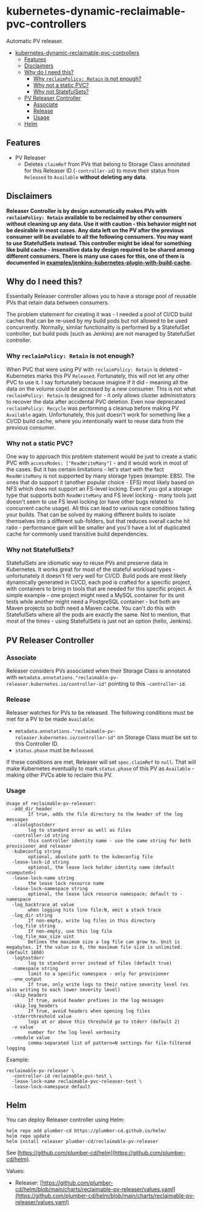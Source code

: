 # kubernetes-dynamic-reclaimable-pvc-controllers

Automatic PV releaser.

- [kubernetes-dynamic-reclaimable-pvc-controllers](#kubernetes-dynamic-reclaimable-pvc-controllers)
  - [Features](#features)
  - [Disclaimers](#disclaimers)
  - [Why do I need this?](#why-do-i-need-this)
    - [Why `reclaimPolicy: Retain` is not enough?](#why-reclaimpolicy-retain-is-not-enough)
    - [Why not a static PVC?](#why-not-a-static-pvc)
    - [Why not StatefulSets?](#why-not-statefulsets)
  - [PV Releaser Controller](#pv-releaser-controller)
    - [Associate](#associate)
    - [Release](#release)
    - [Usage](#usage-1)
  - [Helm](#helm)

## Features

- PV Releaser
  - Deletes `claimRef` from PVs that belong to Storage Class annotated for this Releaser ID (`-controller-id`) to move their status from `Released` to `Available` **without deleting any data**.

## Disclaimers

**Releaser Controller is by design automatically makes PVs with `reclaimPolicy: Retain` available to be reclaimed by other consumers without cleaning up any data. Use it with caution - this behavior might not be desirable in most cases. Any data left on the PV after the previous consumer will be available to all the following consumers. You may want to use StatefulSets instead. This controller might be ideal for something like build cache - insensitive data by design required to be shared among different consumers. There is many use cases for this, one of them is documented in [examples/jenkins-kubernetes-plugin-with-build-cache](examples/jenkins-kubernetes-plugin-with-build-cache).**

## Why do I need this?

Essentially Releaser controller allows you to have a storage pool of reusable PVs that retain data between consumers.

The problem statement for creating it was - I needed a pool of CI/CD build caches that can be re-used by my build pods but not allowed to be used concurrently. Normally, similar functionality is performed by a StatefulSet controller, but build pods (such as Jenkins) are not managed by StatefulSet controller.

### Why `reclaimPolicy: Retain` is not enough?

When PVC that were using PV with `reclaimPolicy: Retain` is deleted - Kubernetes marks this PV `Released`. Fortunately, this will not let any other PVC to use it. I say fortunately because imagine if it did - meaning all the data on the volume could be accessed by a new consumer. This is not what `reclaimPolicy: Retain` is designed for - it only allows cluster administrators to recover the data after accidental PVC deletion. Even now deprecated `reclaimPolicy: Recycle` was performing a cleanup before making PV `Available` again. Unfortunately, this just doesn't work for something like a CI/CD build cache, where you intentionally want to reuse data from the previous consumer.

### Why not a static PVC?

One way to approach this problem statement would be just to create a static PVC with `accessModes: ["ReadWriteMany"]` - and it would work in most of the cases. But it has certain limitations - let's start with the fact `ReadWriteMany` is not supported by many storage types (example: EBS). The ones that do support it (another popular choice - EFS) most likely based on NFS which does not support an FS-level locking. Even if you got a storage type that supports both `ReadWriteMany` and FS level locking - many tools just doesn't seem to use FS level locking (or have other bugs related to concurrent cache usage). All this can lead to various race conditions failing your builds. That can be solved by making different builds to isolate themselves into a different sub-folders, but that reduces overall cache hit ratio - performance gain will be smaller and you'll have a lot of duplicated cache for commonly used transitive build dependencies.

### Why not StatefulSets?

StatefulSets are idiomatic way to reuse PVs and preserve data in Kubernetes. It works great for most of the stateful workload types - unfortunately it doesn't fit very well for CI/CD. Build pods are most likely dynamically generated in CI/CD, each pod is crafted for a specific project, with containers to bring in tools that are needed for this specific project. A simple example - one project might need a MySQL container for its unit tests while another might need a PostgreSQL container - but both are Maven projects so both need a Maven cache. You can't do this with StatefulSets where all the pods are exactly the same. Not to mention, that most of the times - using StatefulSets is just not an option (hello, Jenkins).

## PV Releaser Controller

### Associate

Releaser considers PVs associated when their Storage Class is annotated with `metadata.annotations."reclaimable-pv-releaser.kubernetes.io/controller-id"` pointing to this `-controller-id`.

### Release

Releaser watches for PVs to be released.
The following conditions must be met for a PV to be made `Available`:

- `metadata.annotations."reclaimable-pv-releaser.kubernetes.io/controller-id"` on Storage Class must be set to this Controller ID.
- `status.phase` must be `Released`.

If these conditions are met, Releaser will set `spec.claimRef` to `null`. That will make Kubernetes eventually to mark `status.phase` of this PV as `Available` - making other PVCs able to reclaim this PV.

### Usage

```
Usage of reclaimable-pv-releaser:
  -add_dir_header
    	If true, adds the file directory to the header of the log messages
  -alsologtostderr
    	log to standard error as well as files
  -controller-id string
    	this controller identity name - use the same string for both provisioner and releaser
  -kubeconfig string
    	optional, absolute path to the kubeconfig file
  -lease-lock-id string
    	optional, the lease lock holder identity name (default <computed>)
  -lease-lock-name string
    	the lease lock resource name
  -lease-lock-namespace string
    	optional, the lease lock resource namespace; default to -namespace
  -log_backtrace_at value
    	when logging hits line file:N, emit a stack trace
  -log_dir string
    	If non-empty, write log files in this directory
  -log_file string
    	If non-empty, use this log file
  -log_file_max_size uint
    	Defines the maximum size a log file can grow to. Unit is megabytes. If the value is 0, the maximum file size is unlimited. (default 1800)
  -logtostderr
    	log to standard error instead of files (default true)
  -namespace string
    	limit to a specific namespace - only for provisioner
  -one_output
    	If true, only write logs to their native severity level (vs also writing to each lower severity level)
  -skip_headers
    	If true, avoid header prefixes in the log messages
  -skip_log_headers
    	If true, avoid headers when opening log files
  -stderrthreshold value
    	logs at or above this threshold go to stderr (default 2)
  -v value
    	number for the log level verbosity
  -vmodule value
    	comma-separated list of pattern=N settings for file-filtered logging
```

Example:

```
reclaimable-pv-releaser \
  -controller-id reclaimable-pvc-test \
  -lease-lock-name reclaimable-pvc-releaser-test \
  -lease-lock-namespace default
```

## Helm

You can deploy Releaser controller using Helm:

```
helm repo add plumber-cd https://plumber-cd.github.io/helm/
helm repo update
helm install releaser plumber-cd/reclaimable-pv-releaser
```

See [https://github.com/plumber-cd/helm](https://github.com/plumber-cd/helm).

Values:

- Releaser: [https://github.com/plumber-cd/helm/blob/main/charts/reclaimable-pv-releaser/values.yaml](https://github.com/plumber-cd/helm/blob/main/charts/reclaimable-pv-releaser/values.yaml)

